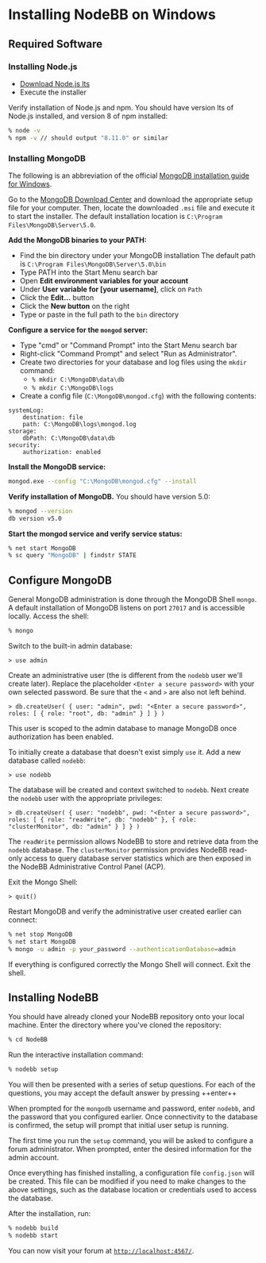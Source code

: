 # Installing NodeBB on Windows

## Required Software

### Installing Node.js

- [Download Node.js lts](https://nodejs.org/)
- Execute the installer

Verify installation of Node.js and npm. You should have version lts of Node.js installed, and version 8 of npm installed:

```sh
% node -v
% npm -v // should output "8.11.0" or similar
```

### Installing MongoDB
The following is an abbreviation of the official [MongoDB installation guide for Windows](https://docs.mongodb.com/manual/tutorial/install-mongodb-on-windows/).

Go to the [MongoDB Download Center](https://www.mongodb.com/download-center#production) and download the appropriate setup file for your computer. Then, locate the downloaded `.msi` file and execute it to start the installer. The default installation location is `C:\Program Files\MongoDB\Server\5.0`.

**Add the MongoDB binaries to your PATH:**

- Find the bin directory under your MongoDB installation The default path is `C:\Program Files\MongoDB\Server\5.0\bin`
- Type PATH into the Start Menu search bar
- Open **Edit environment variables for your account**
- Under **User variable for [your username]**, click on `Path`
- Click the **Edit...** button
- Click the **New button** on the right
- Type or paste in the full path to the `bin` directory

**Configure a service for the `mongod` server:**

- Type "cmd" or "Command Prompt" into the Start Menu search bar
- Right-click "Command Prompt" and select "Run as Administrator".
- Create two directories for your database and log files using the `mkdir` command:
    - `% mkdir C:\MongoDB\data\db`
    - `% mkdir C:\MongoDB\logs`
- Create a config file (`C:\MongoDB\mongod.cfg`) with the following contents:

```
systemLog:
    destination: file
    path: C:\MongoDB\logs\mongod.log
storage:
    dbPath: C:\MongoDB\data\db
security:
    authorization: enabled
```

**Install the MongoDB service:**

```sh
mongod.exe --config "C:\MongoDB\mongod.cfg" --install
```

**Verify installation of MongoDB.** You should have version 5.0:

```sh
% mongod --version
db version v5.0
```

**Start the mongod service and verify service status:**

```sh
% net start MongoDB
% sc query "MongoDB" | findstr STATE
```


## Configure MongoDB
General MongoDB administration is done through the MongoDB Shell `mongo`. A default installation of MongoDB listens on port `27017` and is accessible locally. Access the shell:

```sh
% mongo
```

Switch to the built-in admin database:

```mongodb
> use admin
```

Create an administrative user (the is different from the `nodebb` user we'll create later). Replace the placeholder `<Enter a secure password>` with your own selected password. Be sure that the `<` and `>` are also not left behind.

```mongodb
> db.createUser( { user: "admin", pwd: "<Enter a secure password>", roles: [ { role: "root", db: "admin" } ] } )
```

This user is scoped to the admin database to manage MongoDB once authorization has been enabled.

To initially create a database that doesn't exist simply `use` it. Add a new database called `nodebb`:

```mongodb
> use nodebb
```

The database will be created and context switched to `nodebb`. Next create the `nodebb` user with the appropriate privileges:

```mongodb
> db.createUser( { user: "nodebb", pwd: "<Enter a secure password>", roles: [ { role: "readWrite", db: "nodebb" }, { role: "clusterMonitor", db: "admin" } ] } )
```

The `readWrite` permission allows NodeBB to store and retrieve data from the `nodebb` database. The `clusterMonitor` permission provides NodeBB read-only access to query database server statistics which are then exposed in the NodeBB Administrative Control Panel (ACP).

Exit the Mongo Shell:

```mongodb
> quit()
```

Restart MongoDB and verify the administrative user created earlier can connect:

```sh
% net stop MongoDB
% net start MongoDB
% mongo -u admin -p your_password --authenticationDatabase=admin
```

If everything is configured correctly the Mongo Shell will connect. Exit the shell.


## Installing NodeBB

You should have already cloned your NodeBB repository onto your local machine. Enter the directory where you've cloned the repository:

```sh
% cd NodeBB
```

Run the interactive installation command:

```sh
% nodebb setup
```

You will then be presented with a series of setup questions. For each of the questions, you may accept the default answer by pressing ++enter++

When prompted for the `mongodb` username and password, enter `nodebb`, and the password that you configured earlier. Once connectivity to the database is confirmed, the setup will prompt that initial user setup is running. 

The first time you run the `setup` command, you will be asked to configure a forum administrator. When prompted, enter the desired information for the admin account.

Once everything has finished installing, a configuration file `config.json` will be created. This file can be modified if you need to make changes to the above settings, such as the database location or credentials used to access the database.

After the installation, run:

```sh
% nodebb build
% nodebb start
```

You can now visit your forum at [`http://localhost:4567/`](http://localhost:4567/).
